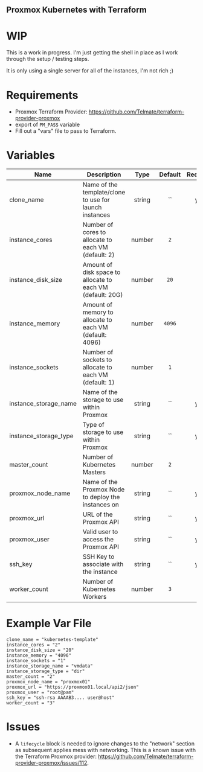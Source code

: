 Proxmox Kubernetes with Terraform
----
# WIP
This is a work in progress. I'm just getting the shell in place as I work through the setup / testing steps.

It is only using a single server for all of the instances, I'm not rich ;)

# Requirements
* Proxmox Terraform Provider: https://github.com/Telmate/terraform-provider-proxmox
* export of `PM_PASS` variable
* Fill out a "vars" file to pass to Terraform.

# Variables
| Name | Description | Type | Default | Required |
|------|-------------|:----:|:-------:|:--------:|
| clone_name | Name of the template/clone to use for launch instances | string | `` | yes |
| instance_cores | Number of cores to allocate to each VM (default: 2) | number | `2` | no |
| instance_disk_size | Amount of disk space to allocate to each VM (default: 20G) | number | `20` | no |
| instance_memory | Amount of memory to allocate to each VM (default: 4096) | number | `4096` | no |
| instance_sockets | Number of sockets to allocate to each VM (default: 1) | number | `1` | no |
| instance_storage_name | Name of the storage to use within Proxmox | string | `` | yes |
| instance_storage_type | Type of storage to use within Proxmox | string | `` | yes |
| master_count | Number of Kubernetes Masters | number | `2` | no |
| proxmox_node_name | Name of the Proxmox Node to deploy the instances on | string | `` | yes |
| proxmox_url | URL of the Proxmox API | string | `` | yes |
| proxmox_user | Valid user to access the Proxmox API | string | `` | yes |
| ssh_key | SSH Key to associate with the instance | string | `` | yes |
| worker_count | Number of Kubernetes Workers | number | `3` | no |

# Example Var File
```text
clone_name = "kubernetes-template"
instance_cores = "2"
instance_disk_size = "20"
instance_memory = "4096"
instance_sockets = "1"
instance_storage_name = "vmdata"
instance_storage_type = "dir"
master_count = "2"
proxmox_node_name = "proxmox01"
proxmox_url = "https://proxmox01.local/api2/json"
proxmox_user = "root@pam"
ssh_key = "ssh-rsa AAAAB3.... user@host"
worker_count = "3"
```

# Issues
* A `lifecycle` block is needed to ignore changes to the "network" section as subsequent applies mess with networking. This is a known issue with the Terraform Proxmox provider: https://github.com/Telmate/terraform-provider-proxmox/issues/112.
